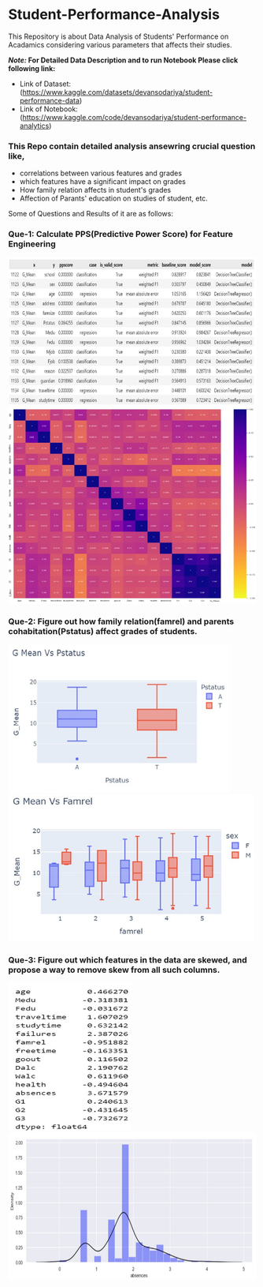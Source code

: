 # Student-Performance-Analysis
This Repository is about Data Analysis of Students' Performance on Acadamics considering various parameters that affects their studies.

**_Note:_ For Detailed Data Description and to run Notebook Please click following link:**
- Link of Dataset: (https://www.kaggle.com/datasets/devansodariya/student-performance-data) 
- Link of Notebook: (https://www.kaggle.com/code/devansodariya/student-performance-analytics) 

### This Repo contain detailed analysis ansewring crucial question like, 
  - correlations between various features and grades
  - which features have a significant impact on grades
  - How family relation affects in student's grades
  - Affection of Parants' education on studies of student, etc.

Some of Questions and Results of it are as follows:
### Que-1: Calculate PPS(Predictive Power Score) for Feature Engineering 

<img src="./results/Screenshot%202022-07-21%20103709.jpg" width=650px height=300px>

<img src="./results/Screenshot%202022-07-21%20103817.jpg" width=650px height=400px>

### Que-2: Figure out how family relation(famrel) and parents cohabitation(Pstatus) affect grades of students.

<img src="./results/Que-2.jpg" width=450px height=300px>

<img src="./results/Que-2_2.jpg" width=500px height=300px>

### Que-3: Figure out which features in the data are skewed, and propose a way to remove skew from all such columns.

<img src="./results/Que-3_1.jpg" width=250px height=300px>

<img src="./results/Que-3_2.jpg" width=650px height=300px>

